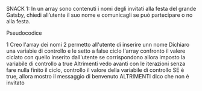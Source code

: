 SNACK 1: In un array sono contenuti i nomi degli invitati alla festa del grande Gatsby, 
chiedi all’utente il suo nome e comunicagli se può partecipare o no alla festa.

Pseudocodice

1 Creo l'array dei nomi
2 permetto all'utente di inserire unn nome
Dichiaro una variabie di controllo e le setto a false
ciclo l'array
confronto il valere ciclato con quello inserito dall'utente
se corrispondono allora imposto la variabile di controllo a true
Altrimenti vedo avanti con le iterazioni senza fare nulla
finito il ciclo, controllo il valore della variabile di controllo
SE è true, allora mostro il messaggio di benvenuto
ALTRIMENTI dico che non è invitato